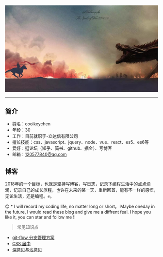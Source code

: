 ![jiben](https://github.com/coolkeychen/blog/blob/master/images/last_knight.jpg)

---
## 简介

- 姓名：coolkeychen
- 年龄：30
- 工作：目前就职于-立达信有限公司
- 擅长技能：css、javascript、jquery、node、vue、react、es5、es6等
- 爱好：逛论坛（知乎、简书、github、掘金）、写博客
- 邮箱：120577840@qq.com

## 博客
 2018年的一个目标，也就是坚持写博客，写日志，记录下编程生活中的点点滴滴，记录自己的成长旅程，也许在未来的某一天，重新回首，能有不一样的感悟，无论生活，还是编程。✊。


😊 * I will record my coding life, no matter long or short。 Maybe oneday in the future, I would read these blog and give me a diffrent feal. I hope you like it, you can star and follow me !!


 > 常见知识点
 - [git-flow 分支管理方案](https://github.com/coolkeychen/blog/issues/1)
 - [CSS 居中](https://github.com/coolkeychen/blog/issues/2)
 - [深拷贝与㳀拷贝](https://github.com/coolkeychen/blog/issues/3)
